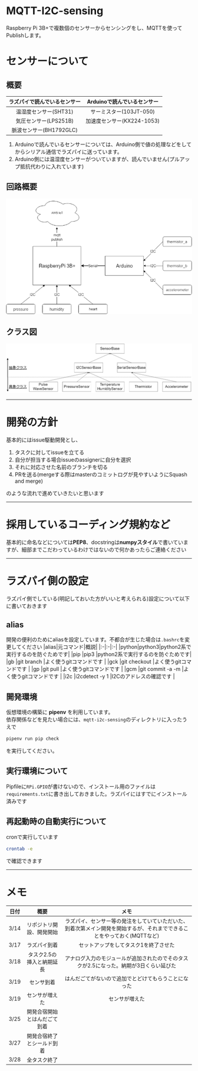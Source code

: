 # MQTT-I2C-sensing
Raspberry Pi 3B+で複数個のセンサーからセンシングをし、MQTTを使ってPublishします。

# センサーについて
## 概要
| ラズパイで読んでいるセンサー | Arduinoで読んでいるセンサー     |
| :-------------: | :-------------: |
| 温湿度センサー(SHT31)       | サーミスター(103JT-050)       |
|気圧センサー(LPS251B)   |加速度センサー(KX224-1053)   |
|脈波センサー(BH1792GLC)   |   |

1. Arduinoで読んでいるセンサーについては、Arduino側で値の処理などをしてからシリアル通信でラズパイに送っています。
2. Arduino側には温湿度センサーがついていますが、読んでいません(プルアップ抵抗代わりに入れています)

## 回路概要

![image1](docs/images/image1.png)

## クラス図

![image2](docs/images/image2.png)

---

# 開発の方針
基本的にはissue駆動開発とし、
1. タスクに対してissueを立てる
2. 自分が担当する場合issueのassignerに自分を選択
2. それに対応させた名前のブランチを切る
3. PRを送る(mergeする際はmasterのコミットログが見やすいようにSquash and merge)

のような流れで進めていきたいと思います

---

# 採用しているコーディング規約など
基本的に命名などについては**PEP8**、docstringは**numpyスタイル**で書いていますが、細部までこだわっているわけではないので何かあったらご連絡ください

---

# ラズパイ側の設定
ラズパイ側でしている(明記しておいた方がいいと考えられる)設定について以下に書いておきます

## alias
開発の便利のためにaliasを設定しています。不都合が生じた場合は`.bashrc`を変更してください
|alias|元コマンド|概説|
|:-|:-|:-|
|python|python3|python2系で実行するのを防ぐためです|
|pip   |pip3   |python2系で実行するのを防ぐためです|
|gb    |git branch   |よく使うgitコマンドです     |
|gck   |git checkout  |よく使うgitコマンドです   |
|gp   |git pull   |よく使うgitコマンドです   |
|gcm   |git commit -a -m  |よく使うgitコマンドです   |
|i2c   |i2cdetect -y 1   |I2Cのアドレスの確認です   |

## 開発環境
仮想環境の構築に **pipenv** を利用しています。  
依存関係などを見たい場合には、`mqtt-i2c-sensing`のディレクトリに入ったうえで
```bash
pipenv run pip check
```
を実行してください。

## 実行環境について
Pipfileに`RPi.GPIO`が書けないので、インストール用のファイルは`requirements.txt`に書き出しておきました。ラズパイにはすでにインストール済みです

## 再起動時の自動実行について
cronで実行しています
```bash
crontab -e
```
で確認できます

---

# メモ
|日付|概要|メモ|
|:-:|:-:|:-:|
|3/14|リポジトリ開設、開発開始|ラズパイ、センサー等の発注をしていていただいた、到着次第メイン開発を開始するが、それまでできることをやっておく(MQTTなど)|
|3/17|ラズパイ到着|セットアップをしてタスク1を終了させた|
|3/18|タスク2.5の挿入と納期延長|アナログ入力のモジュールが追加されたのでそのタスクが2.5になった。納期が3日くらい延びた|
|3/19|センサ到着|はんだごてがないので追加でとどけてもらうことになった|
|3/19|センサが増えた|センサが増えた|
|3/25   |開発合宿開始とはんだごて到着   |   |
|3/27   |開発合宿終了とシールド到着   |   |
|3/28   |全タスク終了   |   |
